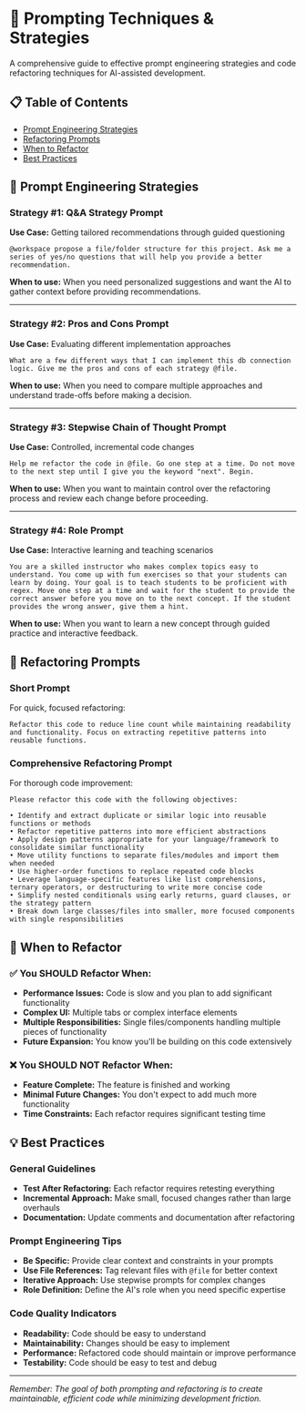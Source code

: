 # 🧠 Prompting Techniques & Strategies

A comprehensive guide to effective prompt engineering strategies and code refactoring techniques for AI-assisted development.

## 📋 Table of Contents

- [Prompt Engineering Strategies](#-prompt-engineering-strategies)
- [Refactoring Prompts](#-refactoring-prompts)
- [When to Refactor](#-when-to-refactor)
- [Best Practices](#-best-practices)

## 🎯 Prompt Engineering Strategies

### Strategy #1: Q&A Strategy Prompt
**Use Case:** Getting tailored recommendations through guided questioning

```
@workspace propose a file/folder structure for this project. Ask me a series of yes/no questions that will help you provide a better recommendation.
```

**When to use:** When you need personalized suggestions and want the AI to gather context before providing recommendations.

---

### Strategy #2: Pros and Cons Prompt
**Use Case:** Evaluating different implementation approaches

```
What are a few different ways that I can implement this db connection logic. Give me the pros and cons of each strategy @file.
```

**When to use:** When you need to compare multiple approaches and understand trade-offs before making a decision.

---

### Strategy #3: Stepwise Chain of Thought Prompt
**Use Case:** Controlled, incremental code changes

```
Help me refactor the code in @file. Go one step at a time. Do not move to the next step until I give you the keyword "next". Begin.
```

**When to use:** When you want to maintain control over the refactoring process and review each change before proceeding.

---

### Strategy #4: Role Prompt
**Use Case:** Interactive learning and teaching scenarios

```
You are a skilled instructor who makes complex topics easy to understand. You come up with fun exercises so that your students can learn by doing. Your goal is to teach students to be proficient with regex. Move one step at a time and wait for the student to provide the correct answer before you move on to the next concept. If the student provides the wrong answer, give them a hint.
```

**When to use:** When you want to learn a new concept through guided practice and interactive feedback.

## 🔧 Refactoring Prompts

### Short Prompt
For quick, focused refactoring:

```
Refactor this code to reduce line count while maintaining readability and functionality. Focus on extracting repetitive patterns into reusable functions.
```

### Comprehensive Refactoring Prompt
For thorough code improvement:

```
Please refactor this code with the following objectives:

• Identify and extract duplicate or similar logic into reusable functions or methods
• Refactor repetitive patterns into more efficient abstractions
• Apply design patterns appropriate for your language/framework to consolidate similar functionality
• Move utility functions to separate files/modules and import them when needed
• Use higher-order functions to replace repeated code blocks
• Leverage language-specific features like list comprehensions, ternary operators, or destructuring to write more concise code
• Simplify nested conditionals using early returns, guard clauses, or the strategy pattern
• Break down large classes/files into smaller, more focused components with single responsibilities
```

## 🚦 When to Refactor

### ✅ You SHOULD Refactor When:
- **Performance Issues:** Code is slow and you plan to add significant functionality
- **Complex UI:** Multiple tabs or complex interface elements
- **Multiple Responsibilities:** Single files/components handling multiple pieces of functionality
- **Future Expansion:** You know you'll be building on this code extensively

### ❌ You SHOULD NOT Refactor When:
- **Feature Complete:** The feature is finished and working
- **Minimal Future Changes:** You don't expect to add much more functionality
- **Time Constraints:** Each refactor requires significant testing time

## 💡 Best Practices

### General Guidelines
- **Test After Refactoring:** Each refactor requires retesting everything
- **Incremental Approach:** Make small, focused changes rather than large overhauls
- **Documentation:** Update comments and documentation after refactoring

### Prompt Engineering Tips
- **Be Specific:** Provide clear context and constraints in your prompts
- **Use File References:** Tag relevant files with `@file` for better context
- **Iterative Approach:** Use stepwise prompts for complex changes
- **Role Definition:** Define the AI's role when you need specific expertise

### Code Quality Indicators
- **Readability:** Code should be easy to understand
- **Maintainability:** Changes should be easy to implement
- **Performance:** Refactored code should maintain or improve performance
- **Testability:** Code should be easy to test and debug

---

*Remember: The goal of both prompting and refactoring is to create maintainable, efficient code while minimizing development friction.*
